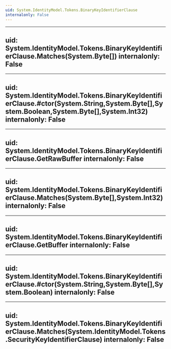 ```yaml
---
uid: System.IdentityModel.Tokens.BinaryKeyIdentifierClause
internalonly: False
---
```


---
uid: System.IdentityModel.Tokens.BinaryKeyIdentifierClause.Matches(System.Byte[])
internalonly: False
---

---
uid: System.IdentityModel.Tokens.BinaryKeyIdentifierClause.#ctor(System.String,System.Byte[],System.Boolean,System.Byte[],System.Int32)
internalonly: False
---

---
uid: System.IdentityModel.Tokens.BinaryKeyIdentifierClause.GetRawBuffer
internalonly: False
---

---
uid: System.IdentityModel.Tokens.BinaryKeyIdentifierClause.Matches(System.Byte[],System.Int32)
internalonly: False
---

---
uid: System.IdentityModel.Tokens.BinaryKeyIdentifierClause.GetBuffer
internalonly: False
---

---
uid: System.IdentityModel.Tokens.BinaryKeyIdentifierClause.#ctor(System.String,System.Byte[],System.Boolean)
internalonly: False
---

---
uid: System.IdentityModel.Tokens.BinaryKeyIdentifierClause.Matches(System.IdentityModel.Tokens.SecurityKeyIdentifierClause)
internalonly: False
---
